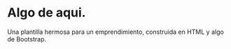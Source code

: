 # Algo de aqui.
Una plantilla hermosa para un emprendimiento, construida en HTML y algo de Bootstrap.
